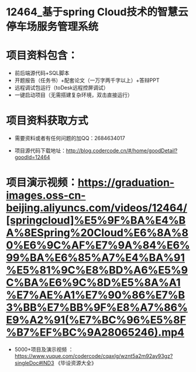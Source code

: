 #   12464_基于spring Cloud技术的智慧云停车场服务管理系统

#   项目资料包含：
*    前后端源代码+SQL脚本
*    开题报告（任务书）+配套论文（一万字两千字以上）+答辩PPT
*   远程调试包运行（toDesk远程控屏调试）
*   一键启动项目（无需搭建复杂环境，双击直接运行）


#   项目资料获取方式
*   需要资料或者有任何问题的加QQ：2684634017

*   项目源代码下载地址：http://blog.codercode.cn/#/home/goodDetail?goodId=12464

#  项目演示视频：https://graduation-images.oss-cn-beijing.aliyuncs.com/videos/12464/[springcloud]%E5%9F%BA%E4%BA%8ESpring%20Cloud%E6%8A%80%E6%9C%AF%E7%9A%84%E6%99%BA%E6%85%A7%E4%BA%91%E5%81%9C%E8%BD%A6%E5%9C%BA%E6%9C%8D%E5%8A%A1%E7%AE%A1%E7%90%86%E7%B3%BB%E7%BB%9F%E8%A7%86%E9%A2%91(%E7%BC%96%E5%8F%B7%EF%BC%9A28065246).mp4

*  5000+项目及演示视频 ：https://www.yuque.com/codercode/cqaxlg/wznt5a2m92ay93gz?singleDoc#lND3 《毕设资源大全》

